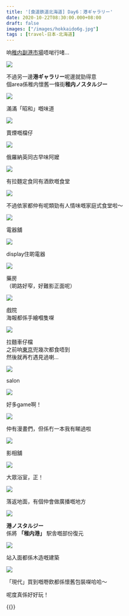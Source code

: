 ```yaml
---
title: '[食道鉄道北海道] Day6：港ギャラリー'
date: 2020-10-22T08:30:00.000+08:00
draft: false
images: ["/images/hokkaido6g.jpg"]
tags : [travel-日本-北海道]
---
```


响[稚内副港市場](https://hidie.net/hokkaido6e/)唔啱行啫...

![](/images/hokkaido6g1.jpg)

不過另一邊**港ギャラリー**呢邊就勁得意  
個area係稚内懷舊一條街**稚内ノスタルジー**  

![](/images/hokkaido6g2.jpg)

滿滿「昭和」嘅味道

![](/images/hokkaido6g3.jpg)

賣煙嘅檔仔

![](/images/hokkaido6g4.jpg)

俄羅納英同古早味阿嬤  

![](/images/hokkaido6g5.jpg)

有拉麵定食同有酒飲嘅食堂

![](/images/hokkaido6g6.jpg)

不過依家都仲有呢類勁有人情味嘅家庭式食堂啦～

![](/images/hokkaido6g7.jpg)

電器舖

![](/images/hokkaido6g8.jpg)

display住啲電器

![](/images/hokkaido6g9.jpg)

藥房  
（啲路好窄，好難影正面呢）  

![](/images/hokkaido6g10.jpg)

戲院  
海報都係手繪嗰隻㗎  

![](/images/hokkaido6g11.jpg)

拉麵車仔檔  
之前响[東京](https://hidie.net/tokyo4d/)兜幾次都食唔到  
然後就再冇遇見過喇...

![](/images/hokkaido6g12.jpg)

salon

![](/images/hokkaido6g13.jpg)

好多game啊！

![](/images/hokkaido6g14.jpg)

仲有漫畫們，但係冇一本我有睇過啦  

![](/images/hokkaido6g15.jpg)

影相舖

![](/images/hokkaido6g16.jpg)

大眾浴室，正！

![](/images/hokkaido6g17.jpg)

落返地面，有個仲會做廣播嘅地方

![](/images/hokkaido6g18.jpg)

**港ノスタルジー**  
係將 **「稚内港」** 駅舎嘅部份復元  

![](/images/hokkaido6g19.jpg)

站入面都係木造嘅建築  
  
![](/images/hokkaido6g20.jpg)

「現代」買到嘅嘢飲都係懷舊包裝㗎哈哈～  
  
  
  
呢度真係好好玩！ 
  
   
{{<hokkaido>}}
